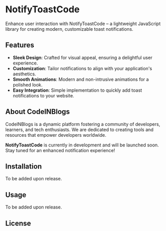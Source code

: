 # NotifyToastCode

Enhance user interaction with NotifyToastCode – a lightweight JavaScript library for creating modern, customizable toast notifications.

## Features

- **Sleek Design**: Crafted for visual appeal, ensuring a delightful user experience.
- **Customization**: Tailor notifications to align with your application's aesthetics.
- **Smooth Animations**: Modern and non-intrusive animations for a polished look.
- **Easy Integration**: Simple implementation to quickly add toast notifications to your website.

## About CodeINBlogs

CodeINBlogs is a dynamic platform fostering a community of developers, learners, and tech enthusiasts. We are dedicated to creating tools and resources that empower developers worldwide.

**NotifyToastCode** is currently in development and will be launched soon. Stay tuned for an enhanced notification experience!

## Installation

To be added upon release.

## Usage

To be added upon release.

## License

